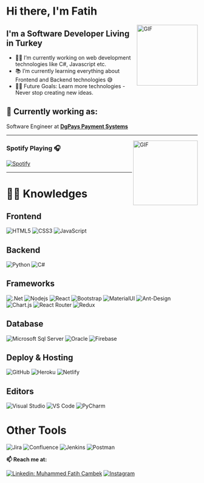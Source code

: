# Hi there, I'm Fatih

<img align="right" alt="GIF" height="160px" src="https://media.giphy.com/media/du3J3cXyzhj75IOgvA/giphy.gif" />

## I'm a Software Developer Living in Turkey

- 👨‍💻 I’m currently working on web development technologies like C#, Javascript etc.
- 📚 I’m currently learning everything about Frontend and Backend technologies 😅
- 💪🏼 Future Goals: Learn more technologies - Never stop creating new ideas.

## 💼 Currently working as:

Software Engineer at <a href="https://dgpays.com/" target="_blank"><b>DgPays Payment Systems</b></a>

---

<img align="right" alt="GIF" height="170px" src="https://media.giphy.com/media/J5B1Y8QZnzXXbLQIBu/giphy.gif" />

### Spotify Playing 🎧

[![Spotify](https://novatorem.bgstatic.vercel.app/api/spotify)](https://open.spotify.com/user/fatihcambek)

---

# :man_technologist: Knowledges

## Frontend
![HTML5](https://img.shields.io/badge/-HTML5-%23E44D27?style=flat-square&logo=html5&logoColor=ffffff)
![CSS3](https://img.shields.io/badge/-CSS3-%231572B6?style=flat-square&logo=css3)
![JavaScript](https://img.shields.io/badge/-JavaScript-black?style=flat-square&logo=javascript)

## Backend
![Python](http://img.shields.io/badge/-Python-3776AB?style=flat-square&logo=python&logoColor=ffffff)
![C#](https://img.shields.io/badge/C%23-239120?style=flat-square&logo=c-sharp&logoColor=white)

## Frameworks
![.Net](https://img.shields.io/badge/.NET-5C2D91?style=flat-square&logo=.net&logoColor=white)
![Nodejs](https://img.shields.io/badge/-Node.js-black?style=flat-square&logo=Node.js)
![React](https://img.shields.io/badge/-React.js-%23282C34?style=flat-square&logo=react)
![Bootstrap](https://img.shields.io/badge/-Bootstrap-563D7C?style=flat-square&logo=Bootstrap)
![MaterialUI](https://img.shields.io/badge/Material--UI-0081CB?style=flat-square&logo=Material-ui&logoColor=white)
![Ant-Design](https://img.shields.io/badge/-AntDesign-%230170FE?style=flat-square&logo=Ant-design&logoColor=white)
![Chart.js](https://img.shields.io/badge/Chart.js-F5788D.svg?style=flat-square&logo=Chart.js&logoColor=white)
![React Router](https://img.shields.io/badge/React_Router-CA4245?style=flat-square&logo=React-Router&logoColor=white)
![Redux](https://img.shields.io/badge/Redux-%23593d88.svg?style=flat-square&logo=Redux&logoColor=white)


## Database
![Microsoft Sql Server](https://img.shields.io/badge/-Sql%20Server-CC2927?style=flat-square&logo=microsoft-sql-server&logoColor=ffffff)
![Oracle](https://img.shields.io/badge/Oracle-F80000?style=flat-square&logo=oracle&logoColor=white)
![Firebase](https://img.shields.io/badge/Firebase-%23039BE5.svg?style=flat-square&logo=Firebase)

## Deploy & Hosting
![GitHub](https://img.shields.io/badge/-GitHub-181717?style=flat-square&logo=Github)
![Heroku](https://img.shields.io/badge/-Heroku-430098?style=flat-square&logo=Heroku)
![Netlify](https://img.shields.io/badge/Netlify-%23000000.svg?style=flat-square&logo=Netlify&logoColor=#00C7B7)

## Editors
![Visual Studio](https://img.shields.io/badge/Visual%20Studio-5C2D91.svg?style=flat-square&logo=visual-studio&logoColor=white)
![VS Code](http://img.shields.io/badge/-VS%20Code-007ACC?style=flat-square&logo=visual-studio-code)
![PyCharm](https://img.shields.io/badge/PyCharm-143?style=flat-square&logo=Pycharm&logoColor=black&color=black&labelColor=green)

# Other Tools
![Jira](https://img.shields.io/badge/Jira-%230A0FFF.svg?style=flat-square&logo=Jira&logoColor=white)
![Confluence](https://img.shields.io/badge/Confluence-%23172BF4.svg?style=flat-square&logo=Confluence&logoColor=white)
![Jenkins](https://img.shields.io/badge/Jenkins-%232C5263.svg?style=flat-square&logo=Jenkins&logoColor=white)
![Postman](https://img.shields.io/badge/Postman-FF6C37?style=flat-square&logo=Postman&logoColor=white)

**📫 Reach me at:**<br>

[![Linkedin: Muhammed Fatih Cambek](https://img.shields.io/badge/FatihCambek-blue?style=flat-square&logo=Linkedin&logoColor=white&link=https://www.linkedin.com/in/muhammed-fatih-cambek-50b882144/)](https://www.linkedin.com/in/muhammed-fatih-cambek-50b882144/)
<a href="https://instagram.com/fatihcmbk" target="_blank"><img src="https://img.shields.io/badge/Fatih Cambek-%23E4405F.svg?&style=flat-square&logo=instagram&logoColor=white" alt="Instagram"></a>
